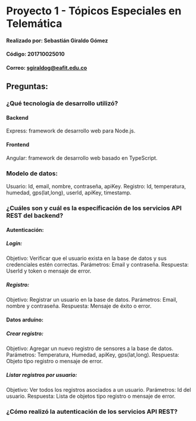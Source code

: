 # Proyecto 1 - Tópicos Especiales en Telemática

#### Realizado por: Sebastián Giraldo Gómez
#### Código: 201710025010
#### Correo: sgiraldog@eafit.edu.co


## Preguntas:

### ¿Qué tecnología de desarrollo utilizó?

#### Backend
Express: framework de desarrollo web para Node.js.

#### Frontend
Angular: framework de desarrollo web basado en TypeScript.

### Modelo de datos:

Usuario: Id, email, nombre, contraseña, apiKey.
Registro: Id, temperatura, humedad, gps(lat,long), userId, apiKey, timestamp.

### ¿Cuáles son y cuál es la específicación de los servicios API REST del backend?

#### Autenticación:

##### Login:
Objetivo: Verificar que el usuario exista en la base de datos y sus credenciales estén correctas.
Parámetros: Email y contraseña.
Respuesta: UserId y token o mensaje de error.

##### Registro:
Objetivo: Registrar un usuario en la base de datos.
Parámetros: Email, nombre y contraseña.
Respuesta: Mensaje de éxito o error.


#### Datos arduíno:

##### Crear registro:
Objetivo: Agregar un nuevo registro de sensores a la base de datos.
Parámetros: Temperatura, Humedad, apiKey, gps(lat,long).
Respuesta: Objeto tipo registro o mensaje de error.

##### Listar registros por usuario:
Objetivo: Ver todos los registros asociados a un usuario.
Parámetros: Id del usuario.
Respuesta: Lista de objetos tipo registro o mensaje de error.

### ¿Cómo realizó la autenticación de los servicios API REST?



